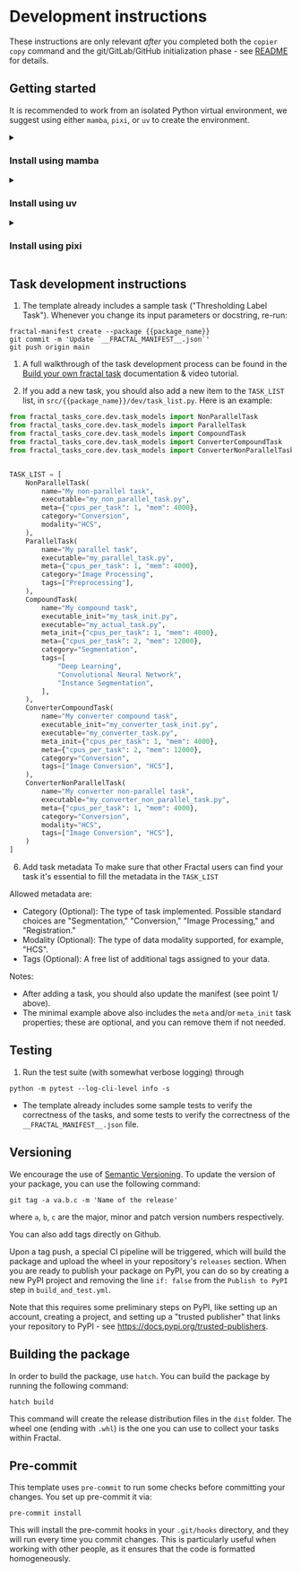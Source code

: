 # Development instructions

These instructions are only relevant *after* you completed both the `copier
copy` command and the git/GitLab/GitHub initialization phase - see
[README](https://github.com/fractal-analytics-platform/fractal-tasks-template#readme)
for details.

## Getting started

It is recommended to work from an isolated Python virtual environment, we suggest using either `mamba`, `pixi`, or `uv` to create the environment.

<details><summary><h3>Install using mamba</h3></summary>

1. `mamba`: You can install it via [miniforge](https://github.com/conda-forge/miniforge).

2. Once you have `mamba` installed, you can create the virtual environment using the following command:

   ```console
   mamba create -n name-env python=3.11
   ```

    Here we used python 3.11 as an example, you can alternatively use `python=3.12` or `python=3.13`.
    In order to use the conda environment, you need to activate it:

    ```console
    mamba activate name-env

    ```

    and once you are done with the environment, you can deactivate it:

    ```console
    mamba deactivate
    ```

    or, simply close the terminal.

3. You can install your package to run it locally as in (run from within your package folder):

    ```console
    python -m pip install -e .
    ```

    this will install only the dependencies needed to run the package. If you want to install the development dependencies (e.g. pytest, hatch), you can run:

    ```console
    python -m pip install -e ".[dev]"
    ```

</details>

<details><summary><h3>Install using uv</h3></summary>

The `uv` package is a fast and lightweight alternative to `pip`, which can be used to create isolated Python environments.
`uv` environments are stored in the project and can be easily recreated on different machines.

1. `uv`: You can install it via [uv](https://docs.astral.sh/uv/getting-started/installation/).

</details>

<details><summary><h3>Install using pixi</h3></summary>

Like `uv`, `pixi` is an alternative to `pip` and `conda`, which can be used to create isolated Python environments.
Compared to `uv`, `pixi` allows to create mixes of Pypi, conda, and non-Python dependencies, which can be useful for some tasks.

1. `pixi`: You can install it via [pixi](https://pixi.sh/latest/installation/).

</details>

## Task development instructions

1. The template already includes a sample task ("Thresholding Label Task"). Whenever you change its input parameters or docstring, re-run:

```console
fractal-manifest create --package {{package_name}}
git commit -m 'Update `__FRACTAL_MANIFEST__.json`'
git push origin main
```

1. A full walkthrough of the task development process can be found in the [Build your own fractal task](https://fractal-analytics-platform.github.io/build_your_own_fractal_task/) documentation & video tutorial.

2. If you add a new task, you should also add a new item to the `TASK_LIST`
list, in `src/{{package_name}}/dev/task_list.py`. Here is an example:

```python
from fractal_tasks_core.dev.task_models import NonParallelTask
from fractal_tasks_core.dev.task_models import ParallelTask
from fractal_tasks_core.dev.task_models import CompoundTask
from fractal_tasks_core.dev.task_models import ConverterCompoundTask
from fractal_tasks_core.dev.task_models import ConverterNonParallelTask


TASK_LIST = [
    NonParallelTask(
        name="My non-parallel task",
        executable="my_non_parallel_task.py",
        meta={"cpus_per_task": 1, "mem": 4000},
        category="Conversion",
        modality="HCS",
    ),
    ParallelTask(
        name="My parallel task",
        executable="my_parallel_task.py",
        meta={"cpus_per_task": 1, "mem": 4000},
        category="Image Processing",
        tags=["Preprocessing"],
    ),
    CompoundTask(
        name="My compound task",
        executable_init="my_task_init.py",
        executable="my_actual_task.py",
        meta_init={"cpus_per_task": 1, "mem": 4000},
        meta={"cpus_per_task": 2, "mem": 12000},
        category="Segmentation",
        tags=[
            "Deep Learning",
            "Convolutional Neural Network",
            "Instance Segmentation",
        ],
    ),
    ConverterCompoundTask(
        name="My converter compound task",
        executable_init="my_converter_task_init.py",
        executable="my_converter_task.py",
        meta_init={"cpus_per_task": 1, "mem": 4000},
        meta={"cpus_per_task": 2, "mem": 12000},
        category="Conversion",
        tags=["Image Conversion", "HCS"],
    ),
    ConverterNonParallelTask(
        name="My converter non-parallel task",
        executable="my_converter_non_parallel_task.py",
        meta={"cpus_per_task": 1, "mem": 4000},
        category="Conversion",
        modality="HCS",
        tags=["Image Conversion", "HCS"],
    )
]
```

6. Add task metadata
To make sure that other Fractal users can find your task it's essential to fill the metadata in the `TASK_LIST`

Allowed metadata are:

* Category (Optional): The type of task implemented. Possible standard choices are "Segmentation," "Conversion," "Image Processing," and "Registration."
* Modality (Optional): The type of data modality supported, for example, "HCS".
* Tags (Optional): A free list of additional tags assigned to your data.

Notes:

* After adding a task, you should also update the manifest (see point 1/ above).
* The minimal example above also includes the `meta` and/or `meta_init` task properties; these are optional, and you can remove them if not needed.

## Testing

1. Run the test suite (with somewhat verbose logging) through

```console
python -m pytest --log-cli-level info -s
```

* The template already includes some sample tests to verify the correctness of the tasks, and some tests to verify the correctness of the `__FRACTAL_MANIFEST__.json` file.

## Versioning

We encourage the use of [Semantic Versioning](https://semver.org/).
To update the version of your package, you can use the following command:

```console
git tag -a va.b.c -m 'Name of the release'
```

where `a`, `b`, `c` are the major, minor and patch version numbers respectively.

You can also add tags directly on Github.

Upon a tag push, a special CI pipeline will be triggered, which will build the package and upload the wheel in your repository's `releases` section.
When you are ready to publish your package on PyPI, you can do so by creating a new PyPI project and removing the line `if: false` from the `Publish to PyPI` step in `build_and_test.yml`.

Note that this requires some preliminary steps on PyPI, like setting up an account, creating a project, and setting up a "trusted publisher" that links your repository to PyPI - see <https://docs.pypi.org/trusted-publishers>.

## Building the package

In order to build the package, use `hatch`. You can build the package by running the following command:

```console
hatch build
```

This command will create the release distribution files in the `dist` folder.
The wheel one (ending with `.whl`) is the one you can use to collect your tasks
within Fractal.

## Pre-commit

This template uses `pre-commit` to run some checks before committing your changes. You set up pre-commit it via:

```console
pre-commit install
```

This will install the pre-commit hooks in your `.git/hooks` directory, and they will run every time you commit changes.
This is particularly useful when working with other people, as it ensures that the code is formatted homogeneously.
